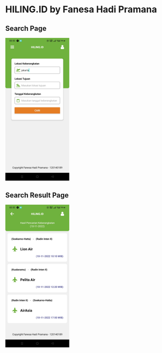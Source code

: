 # HILING.ID by Fanesa Hadi Pramana

## Search Page
<img src="docs/search.jpeg" width="200px">

## Search Result Page
<img src="docs/search-result.jpeg" width="200px">